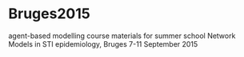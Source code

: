 # Bruges2015
agent-based modelling course materials for summer school Network Models in STI epidemiology, Bruges 7-11 September 2015
